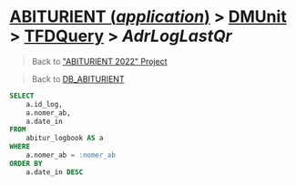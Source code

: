 # [ABITURIENT (*application*)](../../app_abiturient_2022.md) > [DMUnit](../DMUnit.md) > [TFDQuery](TDFQuery.md) > *AdrLogLastQr*

> Back to ["ABITURIENT 2022" Project](/README.md)

> Back to [DB_ABITURIENT](../../../db/db_abiturient_2022.md)

```sql
SELECT
    a.id_log,
    a.nomer_ab,
    a.date_in
FROM
    abitur_logbook AS a
WHERE
    a.nomer_ab = :nomer_ab
ORDER BY
    a.date_in DESC
```